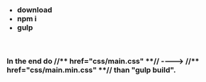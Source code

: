 <ul><h3>
<li>download</li>
<li>npm i</i>
<li>gulp</li>
</h3>
</ul>
<br>
<h3> In the end do //** href="css/main.css" **// ----> //** href="css/main.min.css" **// than "gulp build". </h3>
